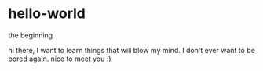 # hello-world
the beginning

hi there,
I want to learn things that will blow my mind. I don't ever want to be bored again.
nice to meet you :)
